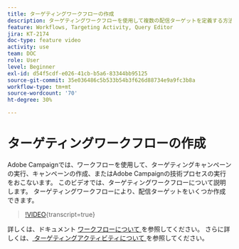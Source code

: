```yaml
---
title: ターゲティングワークフローの作成
description: ターゲティングワークフローを使用して複数の配信ターゲットを定義する方法について説明します。
feature: Workflows, Targeting Activity, Query Editor
jira: KT-2174
doc-type: feature video
activity: use
team: DOC
role: User
level: Beginner
exl-id: d54f5cdf-e026-41cb-b5a6-83344bb95125
source-git-commit: 35e036486c5b533b54b3f626d88734e9a9fc3b8a
workflow-type: tm+mt
source-wordcount: '70'
ht-degree: 30%

---
```


# ターゲティングワークフローの作成

Adobe Campaignでは、ワークフローを使用して、ターゲティングキャンペーンの実行、キャンペーンの作成、またはAdobe Campaignの技術プロセスの実行をおこないます。 このビデオでは、ターゲティングワークフローについて説明します。 ターゲティングワークフローにより、配信ターゲットをいくつか作成できます。

>[!VIDEO](https://video.tv.adobe.com/v/25605?quality=12&learn=on){transcript=true}

詳しくは、ドキュメント [ ワークフローについて ](https://experienceleague.adobe.com/docs/campaign-classic/using/automating-with-workflows/introduction/about-workflows.html?lang=ja) を参照してください。
さらに詳しくは、[ ターゲティングアクティビティについて ](https://experienceleague.adobe.com/docs/campaign-classic/using/automating-with-workflows/targeting-activities/about-targeting-activities.html?lang=ja) を参照してください。
